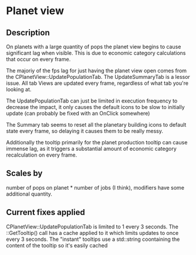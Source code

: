 # Planet view


## Description

On planets with a large quantity of pops the planet view begins to cause significant lag when visible. This is due to economic category calculations that occur on every frame.

The majoriy of the fps lag for just having the planet view open comes from the CPlanetView::UpdatePopulationTab. The UpdateSummaryTab is a lessor issue. All tab Views are updated every frame, regardless of what tab you're looking at. 

The UpdatePopulationTab can just be limited in execution frequency to decrease the impact, it only causes the default icons to be slow to initially update (can probably be fixed with an OnClick somewhere)

The Summary tab seems to reset all the planetary building icons to default state every frame, so delaying it causes them to be really messy.

Additionally the tooltip primarily for the planet production tooltip can cause immense lag, as it triggers a substantial amount of economic category recalculation on every frame.

## Scales by
number of pops on planet * number of jobs (I think), modifiers have some additional quantity.

## Current fixes applied

CPlanetView::UpdatePopulationTab is limited to 1 every 3 seconds.
The ::GetTooltip() call has a cache applied to it which limits updates to once every 3 seconds. The "instant" tooltips use a std::string coontaining the content of the tooltip so it's easily cached
